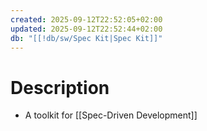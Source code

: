 ```yaml
---
created: 2025-09-12T22:52:05+02:00
updated: 2025-09-12T22:52:44+02:00
db: "[[!db/sw/Spec Kit|Spec Kit]]"
---
```

# Description
- A toolkit for [[Spec-Driven Development]]